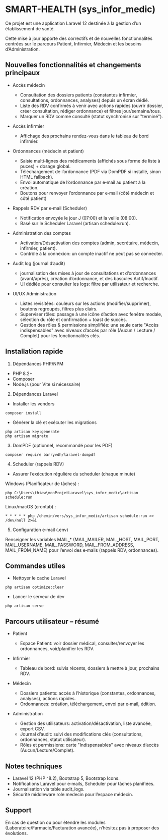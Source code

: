# SMART-HEALTH (sys_infor_medic)

Ce projet est une application Laravel 12 destinée à la gestion d’un établissement de santé.

Cette mise à jour apporte des correctifs et de nouvelles fonctionnalités centrées sur le parcours Patient, Infirmier, Médecin et les besoins d’Administration.

## Nouvelles fonctionnalités et changements principaux

- Accès médecin
  - Consultation des dossiers patients (constantes infirmier, consultations, ordonnances, analyses) depuis un écran dédié.
  - Liste des RDV confirmés à venir avec actions rapides (ouvrir dossier, créer consultation, rédiger ordonnance) et filtres jour/semaine/tous.
  - Marquer un RDV comme consulté (statut synchronisé sur "terminé").

- Accès infirmier
  - Affichage des prochains rendez-vous dans le tableau de bord infirmier.

- Ordonnances (médecin et patient)
  - Saisie multi-lignes des médicaments (affichés sous forme de liste à puces) + dosage global.
  - Téléchargement de l’ordonnance (PDF via DomPDF si installé, sinon HTML fallback).
  - Envoi automatique de l’ordonnance par e‑mail au patient à la création.
  - Boutons pour renvoyer l’ordonnance par e‑mail (côté médecin et côté patient)

- Rappels RDV par e‑mail (Scheduler)
  - Notification envoyée le jour J (07:00) et la veille (08:00).
  - Basé sur le Scheduler Laravel (artisan schedule:run).

- Administration des comptes
  - Activation/Désactivation des comptes (admin, secrétaire, médecin, infirmier, patient).
  - Contrôle à la connexion: un compte inactif ne peut pas se connecter.

- Audit log (journal d’audit)
  - journalisation des mises à jour de consultations et d’ordonnances (avant/après), création d’ordonnance, et des bascules Actif/Inactif.
  - UI dédiée pour consulter les logs: filtre par utilisateur et recherche.

- UI/UX Administration
  - Listes revisitées: couleurs sur les actions (modifier/supprimer), boutons regroupés, filtres plus clairs.
  - Superviser rôles: passage à une icône d’action avec fenêtre modale, sélection du rôle et confirmation + toast de succès.
  - Gestion des rôles & permissions simplifiée: une seule carte "Accès indispensables" avec niveaux d’accès par rôle (Aucun / Lecture / Complet) pour les fonctionnalités clés.

## Installation rapide

1) Dépendances PHP/NPM

- PHP 8.2+
- Composer
- Node.js (pour Vite si nécessaire)

2) Dépendances Laravel

- Installer les vendors

```
composer install
```

- Générer la clé et exécuter les migrations

```
php artisan key:generate
php artisan migrate
```

3) DomPDF (optionnel, recommandé pour les PDF)

```
composer require barryvdh/laravel-dompdf
```

4) Scheduler (rappels RDV)

- Assurer l’exécution régulière du scheduler (chaque minute)

Windows (Planificateur de tâches) :
```
php C:\Users\thiaw\monProjetLaravel\sys_infor_medic\artisan schedule:run
```
Linux/macOS (crontab) :
```
* * * * * php /chemin/vers/sys_infor_medic/artisan schedule:run >> /dev/null 2>&1
```

5) Configuration e‑mail (.env)

Renseigner les variables MAIL_* (MAIL_MAILER, MAIL_HOST, MAIL_PORT, MAIL_USERNAME, MAIL_PASSWORD, MAIL_FROM_ADDRESS, MAIL_FROM_NAME) pour l’envoi des e‑mails (rappels RDV, ordonnances).

## Commandes utiles

- Nettoyer le cache Laravel
```
php artisan optimize:clear
```

- Lancer le serveur de dev
```
php artisan serve
```

## Parcours utilisateur – résumé

- Patient
  - Espace Patient: voir dossier médical, consulter/renvoyer les ordonnances, voir/planifier les RDV.

- Infirmier
  - Tableau de bord: suivis récents, dossiers à mettre à jour, prochains RDV.

- Médecin
  - Dossiers patients: accès à l’historique (constantes, ordonnances, analyses), actions rapides.
  - Ordonnances: création, téléchargement, envoi par e‑mail, édition.

- Administration
  - Gestion des utilisateurs: activation/désactivation, liste avancée, export CSV.
  - Journal d’audit: suivi des modifications clés (consultations, ordonnances, statut utilisateur).
  - Rôles et permissions: carte "Indispensables" avec niveaux d’accès (Aucun/Lecture/Complet).

## Notes techniques

- Laravel 12 (PHP ^8.2), Bootstrap 5, Bootstrap Icons.
- Notifications Laravel pour e‑mails, Scheduler pour tâches planifiées.
- Journalisation via table audit_logs.
- Sécurité middleware role:medecin pour l’espace médecin.

## Support

En cas de question ou pour étendre les modules (Laboratoire/Farmacie/Facturation avancée), n’hésitez pas à proposer des évolutions. 

